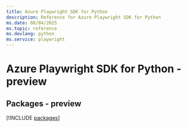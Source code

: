 ```yaml
---
title: Azure Playwright SDK for Python
description: Reference for Azure Playwright SDK for Python
ms.date: 08/04/2025
ms.topic: reference
ms.devlang: python
ms.service: playwright
---
```

# Azure Playwright SDK for Python - preview
## Packages - preview
[!INCLUDE [packages](playwright-index.md)]